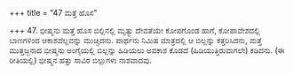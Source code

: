 +++
title = "47 ಮತ್ತೆ ಹೊಸ"

+++
47. ಭೀಷ್ಮನು ಮತ್ತೆ ಹೊಸ ಬಿಲ್ಲಿನಲ್ಲಿ ಮೃತ್ಯು ದೇವತೆಯೇ ಕೋಪಗೊಂಡ ಹಾಗೆ, ಕೋಪಾವೇಶದಲ್ಲಿ ಬಾಣಗಳಿಂದ ಆಕಾಶವೆಲ್ಲವನ್ನು ಮುಚ್ಚಿದನು. ಪಾರ್ಥನು ನಿಮಿಷ ಮಾತ್ರದಲ್ಲಿ ಆ ಬಿಲ್ಲನ್ನು ಕತ್ತರಿಸಿದನು, ಮತ್ತೆ ಮುತ್ತಜ್ಜನಾದ ಭೀಷ್ಮನು ಅಂಗೈಯಲ್ಲಿ ಬಿಲ್ಲನ್ನು ಹಿಡಿಯಲು ಅವಕಾಶ ಕೊಡದೆ (ಹಿಡಿಯುತ್ತಿರುವಾಗಲೇ) ಕಡಿದನು. (ಈ ರೀತಿಯಲ್ಲಿ) ಭೀಷ್ಮನ ಹತ್ತು ಸಾವಿರ ಬಿಲ್ಲುಗಳು ನಾಶವಾದವು.